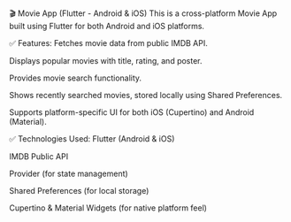 
🎬 Movie App (Flutter - Android & iOS)
This is a cross-platform Movie App built using Flutter for both Android and iOS platforms.

✅ Features:
Fetches movie data from public IMDB API.

Displays popular movies with title, rating, and poster.

Provides movie search functionality.

Shows recently searched movies, stored locally using Shared Preferences.

Supports platform-specific UI for both iOS (Cupertino) and Android (Material).

✅ Technologies Used:
Flutter (Android & iOS)

IMDB Public API

Provider (for state management)

Shared Preferences (for local storage)

Cupertino & Material Widgets (for native platform feel)
